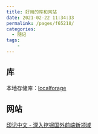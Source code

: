 ```yaml
---
title: 好用的库和网站
date: 2021-02-22 11:34:33
permalink: /pages/f65218/
categories:
  - 随记
tags:
    -
---
```

## 库
本地存储库：[localforage](https://localforage.docschina.org/)
## 网站
[印记中文 - 深入挖掘国外前端新领域](https://docschina.org/)